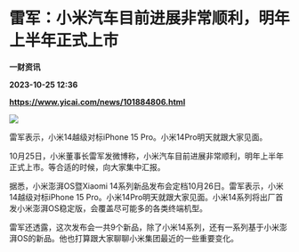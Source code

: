 # 雷军：小米汽车目前进展非常顺利，明年上半年正式上市
**一财资讯**

**2023-10-25 12:36**

**https://www.yicai.com/news/101884806.html**

![](https://imgcdn.yicai.com/uppics/slides/2023/10/a04db75bff90654c74b3b4059fd84784.jpg)

雷军表示，小米14越级对标iPhone 15 Pro。小米14Pro明天就跟大家见面。

10月25日，小米董事长雷军发微博称，小米汽车目前进展非常顺利，明年上半年正式上市。等合适的时候，向大家集中汇报。

据悉，小米澎湃OS暨Xiaomi 14系列新品发布会定档10月26日。雷军表示，小米14越级对标iPhone 15 Pro。小米14Pro明天就跟大家见面。小米14系列将出厂首发小米澎湃OS稳定版，会覆盖尽可能多的各类终端机型。

雷军还透露，这次发布会一共9个新品，除了小米14系列，还有一系列基于小米澎湃OS的新品。他也打算跟大家聊聊小米集团最近的一些重要变化。